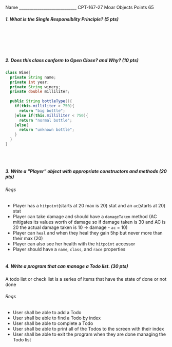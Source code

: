 <br/>
Name ____________________________
CPT-167-27
Moar Objects
Points 65

##### 1. What is the Single Responsiblity Principle? (5 pts)
<br/><br/><br/><br/>

##### 2. Does this class conform to Open Close? and Why? (10 pts)
```Java
class Wine{
  private String name;
  private int year;
  private String winery;
  private double milliliter;
  
  public String bottleType(){
    if(this.milliliter > 750){
      return "big bottle";
    }else if(this.milliliter < 750){
      return "normal bottle";
    }else{
      return "unknown bottle";
    }
  }
}
```
<br/><br/>

##### 3. Write a "Player" object with appropriate constructors and methods (20 pts)
###### Reqs
- Player has a `hitpoint`(starts at 20 max is 20) stat and an `ac`(starts at 20) stat
- Player can take damage and should have a `damageTaken` method (AC mitigates its values worth of damage so if damage taken is 30 and AC is 20 the actual damage taken is 10 -> damage - `ac` = 10)
- Player can `heal` and when they heal they gain 5hp but never more than their max (20)
- Player can also see her health with the `hitpoint` accessor
- Player should have a `name`, `class`, and `race` properties
<br/><br/>

##### 4. Write a program that can manage a Todo list. (30 pts)
A todo list or check list is a series of items that have the state of done or not done
###### Reqs
- User shall be able to add a Todo
- User shall be able to find a Todo by index
- User shall be able to complete a Todo
- User shall be able to print all of the Todos to the screen with their index
- User shall be able to exit the program when they are done managing the Todo list
